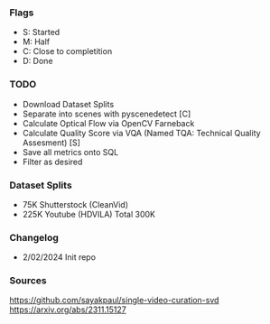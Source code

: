 ### Flags
- S: Started
- M: Half
- C: Close to completition
- D: Done

### TODO
- Download Dataset Splits
- Separate into scenes with pyscenedetect [C]
- Calculate Optical Flow via OpenCV Farneback
- Calculate Quality Score via VQA (Named TQA: Technical Quality Assesment) [S] 
- Save all metrics onto SQL
- Filter as desired

### Dataset Splits
- 75K Shutterstock (CleanVid)
- 225K Youtube (HDVILA)
Total 300K

### Changelog
- 2/02/2024 Init repo

### Sources

https://github.com/sayakpaul/single-video-curation-svd
https://arxiv.org/abs/2311.15127